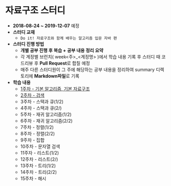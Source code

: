 # 자료구조 스터디

* **2018-08-24 ~ 2019-12-07** 예정
* **스터디 교재**
  * `Do it! 자료구조와 함께 배우는 알고리즘 입문 자바 편`
* **스터디 진행 방법**
  * **개별 공부 진행 후 복습 + 공부 내용 정리 요약**
  * 각 계정별 브런치( week&lt;주&gt;\_&lt;계정명&gt; )에서 학습 내용 기록 후 스터디 때 코드리뷰 후 **Pull Request**로 합칠 예정
  * 매주 다른 스터디원이 그 주에 해당하는 공부 내용을 정리하여 summary 디렉토리에 **Markdown파일**로 기록
* **학습 내용**
  * [1주차 - 기본 알고리즘, 기본 자료구조](https://github.com/younggeun0/DataStructureStudy/blob/master/summary/week1_summary.md)
  * [2주차 - 검색](https://github.com/younggeun0/DataStructureStudy/blob/master/summary/week2_summary.md) 
  * 3주차 - 스택과 큐(1/2)
  * 4주차 - 스택과 큐(2/)
  * 5주차 - 재귀 알고리즘(1/2)
  * 6주차 - 재귀 알고리즘(2/2)
  * 7주차 - 정렬(1/2)
  * 8주차 - 정렬(2/2)
  * 9주차 - 집합
  * 10주차 - 문자열 검색
  * 11주자 - 리스트(1/2)
  * 12주차 - 리스트(2/)
  * 13주차 - 트리(1/2)
  * 14주차 - 트리(2/2)
  * 15주차 - 해시
